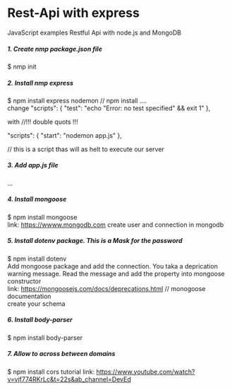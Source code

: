 # Rest-Api with express
JavaScript examples Restful Api with node.js and MongoDB <br/>
##### 1. Create nmp package.json file 
$ nmp init
##### 2. Install nmp express
$ npm install express nodemon // npm install <package name> <next package> .... </br> 
change 
  "scripts": {
    "test": "echo \"Error: no test specified\" && exit 1"
  },
  
  with //!!! double quots !!!
  
  "scripts": {
    "start": "nodemon app.js"
  },
  
// this is a script thas will as helt to execute our server
##### 3. Add app.js file 
...
##### 4. Install mongoose
$ npm install mongoose </br>
link: https://wwww.mongodb.com
create user and connection in mongodb 
##### 5. Install dotenv package. This is a Mask for the password
$ npm install dotenv </br>
Add mongoose package and add the connection. You taka a deprication warning message. Read the message and add the property into mongoose constructor </br>
link: https://mongoosejs.com/docs/deprecations.html // monogoose documentation </br>
create your schema</br>
##### 6. Install body-parser
$ npm install body-parser </br>
##### 7. Allow to across between domains
$ npm install cors
tutorial link: https://www.youtube.com/watch?v=vjf774RKrLc&t=22s&ab_channel=DevEd

